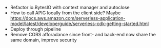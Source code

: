* Refactor io.BytesIO with context manager and autoclose
* How to call APIG locally from the client side? Maybe https://docs.aws.amazon.com/serverless-application-model/latest/developerguide/serverless-cdk-getting-started.html
* Deploy through pipeline
* Remove CORS afforadance since front- and back-end now share the same domain, improve security
